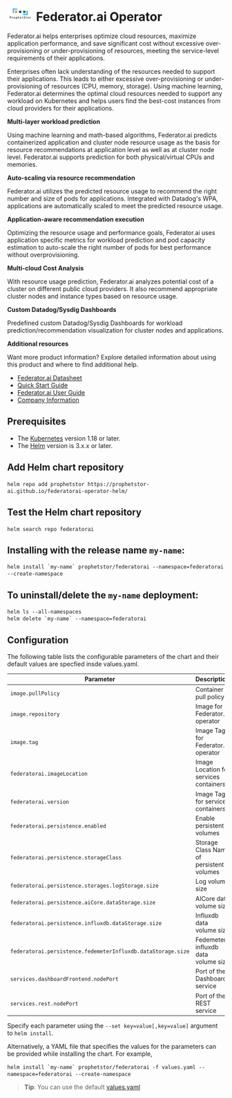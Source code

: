 # <img src="https://raw.githubusercontent.com/prophetstor-ai/public/master/images/logo.png" width=60/> Federator.ai Operator
Federator.ai helps enterprises optimize cloud resources, maximize application performance, and save significant cost without excessive over-provisioning or under-provisioning of resources, meeting the service-level requirements of their applications.

Enterprises often lack understanding of the resources needed to support their applications. This leads to either excessive over-provisioning or under-provisioning of resources (CPU, memory, storage). Using machine learning, Federator.ai determines the optimal cloud resources needed to support any workload on Kubernetes and helps users find the best-cost instances from cloud providers for their applications.


**Multi-layer workload prediction**

Using machine learning and math-based algorithms, Federator.ai predicts containerized application and cluster node resource usage as the basis for resource recommendations at application level as well as at cluster node level. Federator.ai supports prediction for both physical/virtual CPUs and memories.


**Auto-scaling via resource recommendation**

Federator.ai utilizes the predicted resource usage to recommend the right number and size of pods for applications. Integrated with Datadog's WPA, applications are automatically scaled to meet the predicted resource usage.


**Application-aware recommendation execution**

Optimizing the resource usage and performance goals, Federator.ai uses application specific metrics for workload prediction and pod capacity estimation to auto-scale the right number of pods for best performance without overprovisioning.


**Multi-cloud Cost Analysis**

With resource usage prediction, Federator.ai analyzes potential cost of a cluster on different public cloud providers. It also recommend appropriate cluster nodes and instance types based on resource usage.


**Custom Datadog/Sysdig Dashboards**

Predefined custom Datadog/Sysdig Dashboards for workload prediction/recommendation visualization for cluster nodes and applications.


**Additional resources**

Want more product information? Explore detailed information about using this product and where to find additional help.

* [Federator.ai Datasheet](https://www.prophetstor.com/wp-content/uploads/2021/02/Federator.ai%C2%AE_202102ver.pdf)
* [Quick Start Guide](https://www.prophetstor.com/wp-content/uploads/2021/04/ProphetStor-Federator.ai-v4.5.1-Quick-Installation-Guide.pdf)
* [Federator.ai User Guide](https://www.prophetstor.com/wp-content/uploads/2021/04/Federator.ai-4.5.1-User-Guide.pdf)
* [Company Information](https://www.prophetstor.com/)

## Prerequisites
-  The [Kubernetes](https://kubernetes.io/) version 1.18 or later.
-  The [Helm](https://helm.sh/) version is 3.x.x or later.

## Add Helm chart repository
```
helm repo add prophetstor https://prophetstor-ai.github.io/federatorai-operator-helm/
```

## Test the Helm chart repository
```
helm search repo federatorai
```

## Installing with the release name `my-name`:
```
helm install `my-name` prophetstor/federatorai --namespace=federatorai --create-namespace
```

## To uninstall/delete the `my-name` deployment:
```
helm ls --all-namespaces
helm delete `my-name` --namespace=federatorai
```


## Configuration

The following table lists the configurable parameters of the chart and their default values are specfied insde values.yaml.

| Parameter                                                      | Description                                   |
| -------------------------------------------------------------- | --------------------------------------------- |
| `image.pullPolicy`                                             | Container pull policy                         |
| `image.repository`                                             | Image for Federator.ai operator               |
| `image.tag`                                                    | Image Tag for Federator.ai operator           |
| `federatorai.imageLocation`                                    | Image Location for services containers        |
| `federatorai.version`                                          | Image Tag for services containers             |
| `federatorai.persistence.enabled`                              | Enable persistent volumes                     |
| `federatorai.persistence.storageClass`                         | Storage Class Name of persistent volumes      |
| `federatorai.persistence.storages.logStorage.size`             | Log volume size                               |
| `federatorai.persistence.aiCore.dataStorage.size`              | AICore data volume size                       |
| `federatorai.persistence.influxdb.dataStorage.size`            | Influxdb data volume size                     |
| `federatorai.persistence.fedemeterInfluxdb.dataStorage.size`   | Fedemeter influxdb data volume size           |
| `services.dashboardFrontend.nodePort`                          | Port of the Dashboard service                 |
| `services.rest.nodePort`                                       | Port of the REST service                      |

Specify each parameter using the `--set key=value[,key=value]` argument to `helm install`.

Alternatively, a YAML file that specifies the values for the parameters can be provided while installing the chart. For example,

```shell
helm install `my-name` prophetstor/federatorai -f values.yaml --namespace=federatorai --create-namespace
```

> **Tip**: You can use the default [values.yaml](values.yaml)
